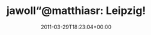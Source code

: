 ---
retweeted: false
source: <a href="http://twitter.com/#!/download/ipad" rel="nofollow">Twitter for iPad</a>
entities:
  hashtags: []
  symbols: []
  user_mentions:
  - name: Matthias Rampke
    screen_name: matthiasr
    indices:
    - '7'
    - '17'
    id_str: '12129722'
    id: '12129722'
  urls: []
display_text_range:
- '0'
- '27'
favorite_count: '0'
id_str: '52797940791652352'
truncated: false
retweet_count: '0'
id: '52797940791652352'
created_at: Tue Mar 29 18:23:04 +0000 2011
favorited: false
full_text: 'jawoll“@matthiasr: Leipzig!'
lang: de
tags:
- pesos:twitter
date: '2011-03-29T18:23:04+00:00'
src: https://twitter.com/bascht/status/52797940791652352
original_url: https://twitter.com/bascht/status/52797940791652352
type: twitter_tweet
text: 'jawoll“@matthiasr: Leipzig!'
title: 'jawoll“@matthiasr: Leipzig!'

---